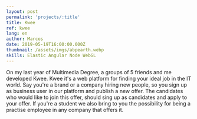 ```yaml
---
layout: post
permalink: 'projects/:title'
title: Kwee
ref: kwee
lang: en
author: Marcos
date: 2019-05-19T16:00:00.000Z
thumbnail: /assets/imgs/abpearth.webp
skills: Elastic Angular Node WebGL
---
```

On my last year of Multimedia Degree, a groups of 5 friends and me developed Kwee. Kwee it's a web platform for finding your ideal job in the IT world. Say you're a brand or a company hiring new people, so you sign up as business user in our platform and publish a new offer. The candidates who would like to join this offer, should sing up as candidates and apply to your offer. If you're a student we also bring to you the possibility for being a practise employee in any company that offers it. 
